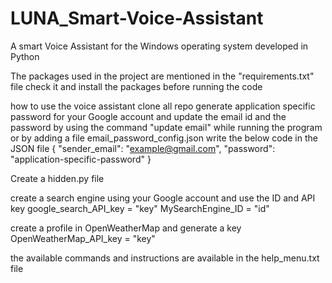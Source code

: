 # LUNA_Smart-Voice-Assistant
A smart Voice Assistant for the Windows operating system developed in Python

The packages used in the project are mentioned in the "requirements.txt" file check it and install the packages before running the code



how to use the voice assistant
clone all repo
generate application specific password for your Google account and update the email id and the password by using the command "update email" while running the program
or by adding a file email_password_config.json write the below code in the JSON file
{ "sender_email": "example@gmail.com", "password": "application-specific-password" }

Create a hidden.py file 

create a search engine using your Google account and use the ID and API key
google_search_API_key = "key"
MySearchEngine_ID = "id"

create a profile in OpenWeatherMap and generate a key
OpenWeatherMap_API_key = "key"



the available commands and instructions are available in the help_menu.txt file
